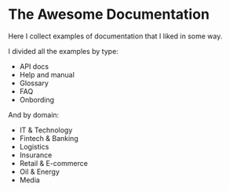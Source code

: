 # The Awesome Documentation

Here I collect examples of documentation that I liked in some way.

I divided all the examples by type:
  * API docs
  * Help and manual
  * Glossary
  * FAQ
  * Onbording
  

And by domain:
 * IT & Technology
 * Fintech & Banking
 * Logistics
 * Insurance
 * Retail & E-commerce
 * Oil & Energy
 * Media

